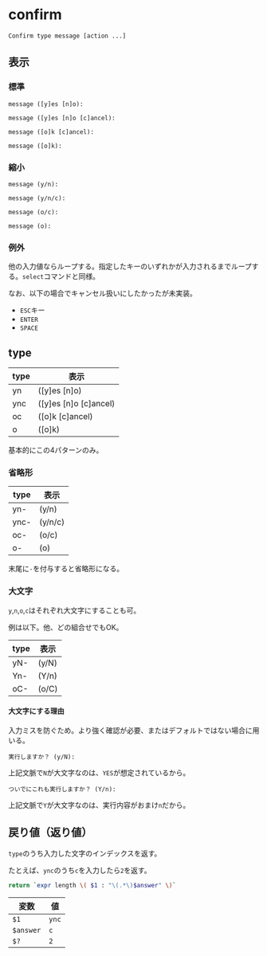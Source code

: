 # confirm

```
Confirm type message [action ...]
```

## 表示

### 標準

```
message ([y]es [n]o): 
```
```
message ([y]es [n]o [c]ancel): 
```
```
message ([o]k [c]ancel): 
```
```
message ([o]k): 
```

### 縮小

```
message (y/n): 
```
```
message (y/n/c): 
```
```
message (o/c): 
```
```
message (o): 
```

### 例外

他の入力値ならループする。指定したキーのいずれかが入力されるまでループする。`select`コマンドと同様。

なお、以下の場合でキャンセル扱いにしたかったが未実装。

* `ESC`キー
* `ENTER`
* `SPACE`

## type

type|表示
----|----
yn|([y]es [n]o)
ync|([y]es [n]o [c]ancel)
oc|([o]k [c]ancel)
o|([o]k)

基本的にこの4パターンのみ。

### 省略形

type|表示
----|----
yn-|(y/n)
ync-|(y/n/c)
oc-|(o/c)
o-|(o)

末尾に`-`を付与すると省略形になる。

### 大文字

`y`,`n`,`o`,`c`はそれぞれ大文字にすることも可。

例は以下。他、どの組合せでもOK。

type|表示
----|----
yN-|(y/N)
Yn-|(Y/n)
oC-|(o/C)

#### 大文字にする理由

入力ミスを防ぐため。より強く確認が必要、またはデフォルトではない場合に用いる。

```
実行しますか？ (y/N): 
```

上記文脈で`N`が大文字なのは、`YES`が想定されているから。


```
ついでにこれも実行しますか？ (Y/n): 
```

上記文脈で`Y`が大文字なのは、実行内容がおまけ`n`だから。


## 戻り値（返り値）

`type`のうち入力した文字のインデックスを返す。

たとえば、`ync`のうち`c`を入力したら`2`を返す。

```bash
return `expr length \( $1 : "\(.*\)$answer" \)`
```

変数|値
----|--
`$1`|`ync`
`$answer`|`c`
`$?`|`2`

